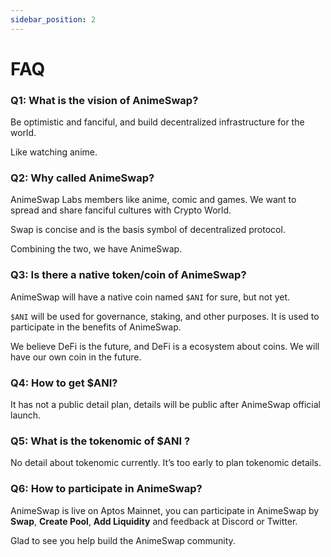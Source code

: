 ```yaml
---
sidebar_position: 2
---
```


# FAQ

### Q1: What is the vision of AnimeSwap? 

Be optimistic and fanciful, and build decentralized infrastructure for the world.

Like watching anime.

### Q2: Why called **AnimeSwap**?

AnimeSwap Labs members like anime, comic and games. We want to spread and share fanciful cultures with Crypto World.

Swap is concise and is the basis symbol of decentralized protocol.

Combining the two, we have AnimeSwap.

### Q3: Is there a native token/coin of AnimeSwap?

AnimeSwap will have a native coin named `$ANI` for sure, but not yet.

`$ANI` will be used for governance, staking, and other purposes. 
It is used to participate in the benefits of AnimeSwap.

We believe DeFi is the future, and DeFi is a ecosystem about coins. We will have our own coin in the future.

### Q4: How to get $ANI?

It has not a public detail plan, details will be public after AnimeSwap official launch.

### Q5: What is the tokenomic of $ANI ?

No detail about tokenomic currently.
It’s too early to plan tokenomic details.

### Q6: How to participate in AnimeSwap?

AnimeSwap is live on Aptos Mainnet, you can participate in AnimeSwap by **Swap**, **Create Pool**, **Add Liquidity** and feedback at Discord or Twitter.

Glad to see you help build the AnimeSwap community.
